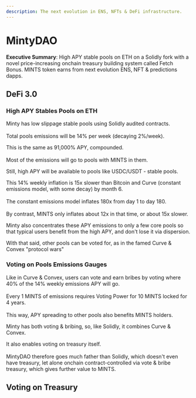 ```yaml
---
description: The next evolution in ENS, NFTs & DeFi infrastructure.
---
```


# MintyDAO

**Executive Summary**: High APY stable pools on ETH on a Solidly fork with a novel price-increasing onchain treasury building system called Fetch Bonus. MINTS token earns from next evolution ENS, NFT & predictions dapps.

## DeFi 3.0

### High APY Stables Pools on ETH

Minty has low slippage stable pools using Solidly audited contracts.\
\
Total pools emissions will be 14% per week (decaying 2%/week). &#x20;

This is the same as 91,000% APY, compounded.\
\
Most of the emissions will go to pools with MINTS in them.

Still, high APY will be available to pools like USDC/USDT - stable pools.

This 14% weekly inflation is 15x slower than Bitcoin and Curve (constant emissions model, with some decay) by month 6. \
\
The constant emissions model inflates 180x from day 1 to day 180.\
\
By contrast, MINTS only inflates about 12x in that time, or about 15x slower.

Minty also concentrates these APY emissions to only a few core pools so that typical users benefit from the high APY, and don't lose it via dispersion.

With that said, other pools can be voted for, as in the famed Curve & Convex "protocol wars"

### Voting on Pools Emissions Gauges

Like in Curve & Convex, users can vote and earn bribes by voting where 40% of the 14% weekly emissions APY will go.\
\
Every 1 MINTS of emissions requires Voting Power for 10 MINTS locked for 4 years.\
\
This way, APY spreading to other pools also benefits MINTS holders.

Minty has both voting & bribing, so, like Solidly, it combines Curve & Convex.

It also enables voting on treasury itself.\
\
MintyDAO therefore goes much father than Solidly, which doesn't even have treasury, let alone onchain contract-controlled via vote & bribe treasury, which gives further value to MINTS.

## Voting on Treasury



